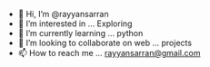 - 👋 Hi, I’m @rayyansarran
- 👀 I’m interested in ... Exploring
- 🌱 I’m currently learning ... python
- 💞️ I’m looking to collaborate on web ... projects
- 📫 How to reach me ... rayyansarran@gmail.com

<!---
rayyansarran/rayyansarran is a ✨ special ✨ repository because its `README.md` (this file) appears on your GitHub profile.
You can click the Preview link to take a look at your changes.
--->
